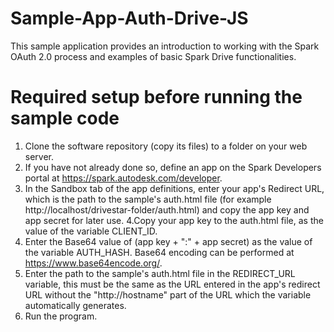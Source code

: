 Sample-App-Auth-Drive-JS
========================
This sample application provides an introduction to working with the Spark OAuth 2.0 process and examples of basic Spark Drive functionalities.

Required setup before running the sample code 
=============================================
1. Clone the software repository (copy its files) to a folder on your web server. 
2. If you have not already done so, define an app on the Spark Developers portal at https://spark.autodesk.com/developer.
3. In the Sandbox tab of the app definitions, enter your app's Redirect URL, which is the path to the sample's auth.html file (for example http://localhost/drivestar-folder/auth.html) and copy the app key and app secret for later use.
4.Copy your app key to the auth.html file, as the value of the variable CLIENT_ID. 
5. Enter the Base64 value of (app key + ":" + app secret) as the value of the variable AUTH_HASH. Base64 encoding can be performed at https://www.base64encode.org/.
6. Enter the path to the sample's auth.html file in the REDIRECT_URL variable, this must be the same as the URL entered in the app's redirect URL without the "http://hostname" part of the URL which the variable automatically generates. 
7. Run the program.
